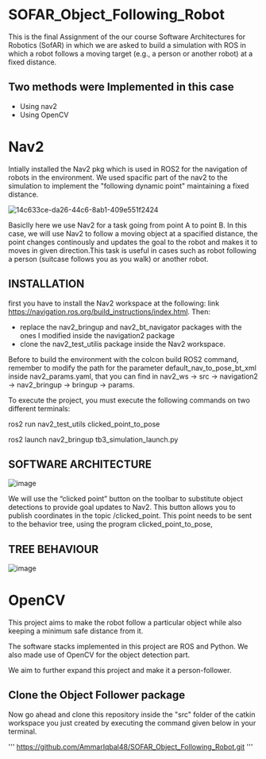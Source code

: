 # SOFAR_Object_Following_Robot
This is the final Assignment of the our course Software Architectures for Robotics (SofAR) in which we are asked to build a simulation with ROS in which a robot follows
a moving target (e.g., a person or another robot) at a fixed distance.

## Two methods were Implemented in this case
* Using nav2
* Using OpenCV

# Nav2
Intially installed the Nav2 pkg  which is used in ROS2 for the navigation of robots in the environment. We used spacific part of the nav2 to the simulation to implement the  "following dynamic point" maintaining a fixed distance.


![14c633ce-da26-44c6-8ab1-409e551f2424](https://user-images.githubusercontent.com/105802251/211937880-61b5d775-c529-4a37-bd1c-de328b86b204.jpg)


Basiclly here we use Nav2 for a task going from point A to point B. In this case, we will use Nav2 to follow a moving object at a spacified distance, the point changes continously and updates the goal to the robot and makes it to moves in given direction.This task is useful in cases such as robot following a person (suitcase follows you as you walk) or another robot.

## INSTALLATION

first you have to install the Nav2 workspace at the following:
link https://navigation.ros.org/build_instructions/index.html. Then:
* replace the nav2_bringup and nav2_bt_navigator packages with the ones I modified inside the navigation2 package
* clone the nav2_test_utilis package inside the Nav2 workspace.

Before to build the environment with the colcon build ROS2 command, remember to modify the path for the parameter default_nav_to_pose_bt_xml inside nav2_params.yaml, that you can find in nav2_ws -> src -> navigation2 -> nav2_bringup -> bringup -> params.

To execute the project, you must execute the following commands on two different terminals:

ros2 run nav2_test_utils clicked_point_to_pose

ros2 launch nav2_bringup tb3_simulation_launch.py

## SOFTWARE ARCHITECTURE
 
![image](https://user-images.githubusercontent.com/105802251/211948878-c4479d72-d032-441b-bd5f-5768ba9b8d4b.png)

We will use the “clicked point” button on the toolbar to substitute object detections to provide goal updates to Nav2. This button allows you to publish coordinates in the topic /clicked_point. This point needs to be sent to the behavior tree, using the program clicked_point_to_pose, 

## TREE BEHAVIOUR
![image](https://user-images.githubusercontent.com/105802251/211949157-2d073ff7-5f9c-4979-8420-f7ae1a08e171.png)
 

 
 
# OpenCV

This project aims to make the robot follow a particular object while also keeping a minimum safe distance from it.

The software stacks implemented in this project are ROS and Python. We also made use of OpenCV for the object detection part.

We aim to further expand this project and make it a person-follower.

## Clone the Object Follower package

Now go ahead and clone this repository inside the "src" folder of the catkin workspace you just created by executing the command given below in your terminal.

'''
https://github.com/AmmarIqbal48/SOFAR_Object_Following_Robot.git
'''


